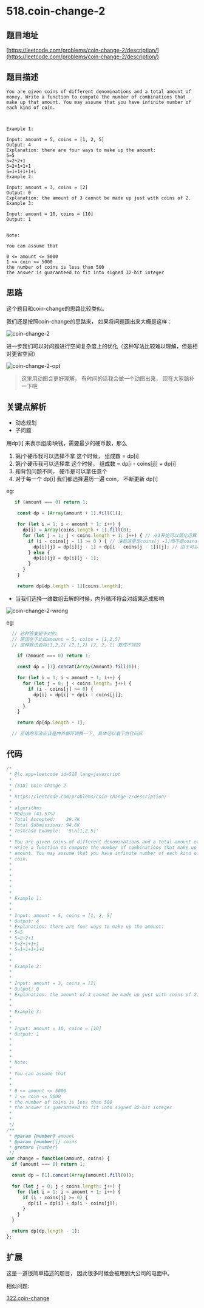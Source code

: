 # 518.coin-change-2

## 题目地址

[https://leetcode.com/problems/coin-change-2/description/](https://leetcode.com/problems/coin-change-2/description/)

## 题目描述

```text
You are given coins of different denominations and a total amount of money. Write a function to compute the number of combinations that make up that amount. You may assume that you have infinite number of each kind of coin.



Example 1:

Input: amount = 5, coins = [1, 2, 5]
Output: 4
Explanation: there are four ways to make up the amount:
5=5
5=2+2+1
5=2+1+1+1
5=1+1+1+1+1
Example 2:

Input: amount = 3, coins = [2]
Output: 0
Explanation: the amount of 3 cannot be made up just with coins of 2.
Example 3:

Input: amount = 10, coins = [10] 
Output: 1


Note:

You can assume that

0 <= amount <= 5000
1 <= coin <= 5000
the number of coins is less than 500
the answer is guaranteed to fit into signed 32-bit integer
```

## 思路

这个题目和coin-change的思路比较类似。

我们还是按照coin-change的思路来， 如果将问题画出来大概是这样：

![coin-change-2](../.gitbook/assets/coin-change-2.png)

进一步我们可以对问题进行空间复杂度上的优化（这种写法比较难以理解，但是相对更省空间）

![coin-change-2-opt](../.gitbook/assets/coin-change-2-opt.png)

> 这里用动图会更好理解， 有时间的话我会做一个动图出来， 现在大家脑补一下吧

## 关键点解析

* 动态规划
* 子问题

用dp\[i\] 来表示组成i块钱，需要最少的硬币数，那么

1. 第j个硬币我可以选择不拿 这个时候， 组成数 = dp\[i\]
2. 第j个硬币我可以选择拿 这个时候， 组成数 = dp\[i - coins\[j\]\] + dp\[i\]
3. 和背包问题不同， 硬币是可以拿任意个
4. 对于每一个 dp\[i\] 我们都选择遍历一遍 coin， 不断更新 dp\[i\]

eg:

```javascript
   if (amount === 0) return 1;

    const dp = [Array(amount + 1).fill(1)];

    for (let i = 1; i < amount + 1; i++) {
      dp[i] = Array(coins.length + 1).fill(0);
      for (let j = 1; j < coins.length + 1; j++) { // 从1开始可以简化运算
        if (i - coins[j - 1] >= 0 ) { // 注意这里是coins[j -1]而不是coins[j]
          dp[i][j] = dp[i][j - 1] + dp[i - coins[j - 1]][j]; // 由于可以重复使用硬币所以这里是j不是j-1
        } else {
          dp[i][j] = dp[i][j - 1];
        }
      }
    }

    return dp[dp.length - 1][coins.length];
```

* 当我们选择一维数组去解的时候，内外循环将会对结果造成影响

![coin-change-2-wrong](../.gitbook/assets/coin-change-2-wrong.png)

eg:

```javascript
  // 这种答案是不对的。
  // 原因在于比如amount = 5, coins = [1,2,5]
  // 这种算法会将[1,2,2] [2,1,2] [2, 2, 1] 算成不同的

    if (amount === 0) return 1;

    const dp = [1].concat(Array(amount).fill(0));

    for (let i = 1; i < amount + 1; i++) {
      for (let j = 0; j < coins.length; j++) {
        if (i - coins[j] >= 0) {
          dp[i] = dp[i] + dp[i - coins[j]];
        }
      }
    }

    return dp[dp.length - 1];

  // 正确的写法应该是内外循环调换一下, 具体可以看下方代码区
```

## 代码

```javascript
/*
 * @lc app=leetcode id=518 lang=javascript
 *
 * [518] Coin Change 2
 *
 * https://leetcode.com/problems/coin-change-2/description/
 *
 * algorithms
 * Medium (41.57%)
 * Total Accepted:    39.7K
 * Total Submissions: 94.6K
 * Testcase Example:  '5\n[1,2,5]'
 *
 * You are given coins of different denominations and a total amount of money.
 * Write a function to compute the number of combinations that make up that
 * amount. You may assume that you have infinite number of each kind of
 * coin.
 *
 *
 *
 *
 *
 *
 * Example 1:
 *
 *
 * Input: amount = 5, coins = [1, 2, 5]
 * Output: 4
 * Explanation: there are four ways to make up the amount:
 * 5=5
 * 5=2+2+1
 * 5=2+1+1+1
 * 5=1+1+1+1+1
 *
 *
 * Example 2:
 *
 *
 * Input: amount = 3, coins = [2]
 * Output: 0
 * Explanation: the amount of 3 cannot be made up just with coins of 2.
 *
 *
 * Example 3:
 *
 *
 * Input: amount = 10, coins = [10]
 * Output: 1
 *
 *
 *
 *
 * Note:
 *
 * You can assume that
 *
 *
 * 0 <= amount <= 5000
 * 1 <= coin <= 5000
 * the number of coins is less than 500
 * the answer is guaranteed to fit into signed 32-bit integer
 *
 *
 */
/**
 * @param {number} amount
 * @param {number[]} coins
 * @return {number}
 */
var change = function(amount, coins) {
  if (amount === 0) return 1;

  const dp = [1].concat(Array(amount).fill(0));

  for (let j = 0; j < coins.length; j++) {
    for (let i = 1; i < amount + 1; i++) {
      if (i - coins[j] >= 0) {
        dp[i] = dp[i] + dp[i - coins[j]];
      }
    }
  }

  return dp[dp.length - 1];
};
```

## 扩展

这是一道很简单描述的题目， 因此很多时候会被用到大公司的电面中。

相似问题:

[322.coin-change](322.coin-change.md)

